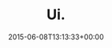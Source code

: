 ---
retweeted: false
source: <a href="http://twitter.com" rel="nofollow">Twitter Web Client</a>
entities:
  hashtags: []
  symbols: []
  user_mentions: []
  urls:
  - url: http://t.co/7BdHgongUh
    expanded_url: http://sz-magazin.sueddeutsche.de/texte/bildergalerie/43170/12/Sagen-Sie-jetzt-nichts-John-Cleese
    display_url: sz-magazin.sueddeutsche.de/texte/bilderga…
    indices:
    - '4'
    - '26'
display_text_range:
- '0'
- '26'
favorite_count: '1'
id_str: '607898257507930112'
truncated: false
retweet_count: '0'
id: '607898257507930112'
possibly_sensitive: false
created_at: Mon Jun 08 13:13:33 +0000 2015
favorited: false
full_text: Ui.
lang: und
quote_url: http://sz-magazin.sueddeutsche.de/texte/bildergalerie/43170/12/Sagen-Sie-jetzt-nichts-John-Cleese
tags:
- pesos:twitter
date: '2015-06-08T13:13:33+00:00'
src: https://twitter.com/bascht/status/607898257507930112
original_url: https://twitter.com/bascht/status/607898257507930112
type: twitter_tweet
text: Ui.
title: Ui.

---